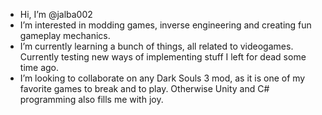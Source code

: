 - Hi, I’m @jalba002
- I’m interested in modding games, inverse engineering and creating fun gameplay mechanics.
- I’m currently learning a bunch of things, all related to videogames. Currently testing new ways of implementing stuff I left for dead some time ago.
- I’m looking to collaborate on any Dark Souls 3 mod, as it is one of my favorite games to break and to play. Otherwise Unity and C# programming also fills
me with joy.

<!---
jalba002/jalba002 is a ✨ special ✨ repository because its `README.md` (this file) appears on your GitHub profile.
You can click the Preview link to take a look at your changes.
--->
